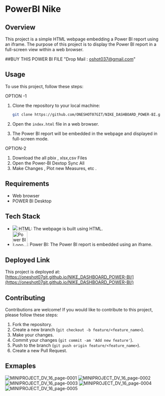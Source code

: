 # PowerBI Nike

## Overview
This project is a simple HTML webpage embedding a Power BI report using an iframe. The purpose of this project is to display the Power BI report in a full-screen view within a web browser.

##BUY THIS POWER BI FILE
"Drop Mail : oshot037@gmail.com"

## Usage
To use this project, follow these steps:

OPTION -1
1. Clone the repository to your local machine:

    ```bash
    git clone https://github.com/ONESHOT07GIT/NIKE_DASHBOARD_POWER-BI.git
    ```
2. Open the `index.html` file in a web browser.
3. The Power BI report will be embedded in the webpage and displayed in full-screen mode.

OPTION-2
1. Download the all pbix , xlsx,csv Files 
2. Open the Power-BI Dextop Sync All
3. Make Changes , Plot new Measures, etc .
## Requirements

- Web browser
- POWER BI Desktop

## Tech Stack

- <img src="https://img.icons8.com/color/48/000000/html-5.png"/> HTML: The webpage is built using HTML.
- <img src="https://powerapps.microsoft.com/images/application-logos/svg/powerbi.svg" alt="Power BI Logo" style="width: 48px; height: 48px;">: Power BI: The Power BI report is embedded using an iframe.

## Deployed Link

This project is deployed at: [https://oneshot07git.github.io/NIKE_DASHBOARD_POWER-BI/](https://oneshot07git.github.io/NIKE_DASHBOARD_POWER-BI/)

## Contributing

Contributions are welcome! If you would like to contribute to this project, please follow these steps:

1. Fork the repository.
2. Create a new branch (`git checkout -b feature/<feature_name>`).
3. Make your changes.
4. Commit your changes (`git commit -am 'Add new feature'`).
5. Push to the branch (`git push origin feature/<feature_name>`).
6. Create a new Pull Request.

## Exmaples


![MINIPROJECT_DV_16_page-0001](https://github.com/mayankjonwal02/PowerBI_Nike/assets/151626580/014d941e-fa97-4c6e-9fae-3c9bafb9e84d)
![MINIPROJECT_DV_16_page-0002](https://github.com/mayankjonwal02/PowerBI_Nike/assets/151626580/b19b2452-3e9b-4295-ac8c-c7ac8022949b)
![MINIPROJECT_DV_16_page-0003](https://github.com/mayankjonwal02/PowerBI_Nike/assets/151626580/5c666ee8-be29-4890-afea-62e76be624c8)
![MINIPROJECT_DV_16_page-0004](https://github.com/mayankjonwal02/PowerBI_Nike/assets/151626580/bddd696a-dee6-4133-822a-36d64997376c)
![MINIPROJECT_DV_16_page-0005](https://github.com/mayankjonwal02/PowerBI_Nike/assets/151626580/87acc7e5-226c-49fb-ade6-89d2cc5e5735)

